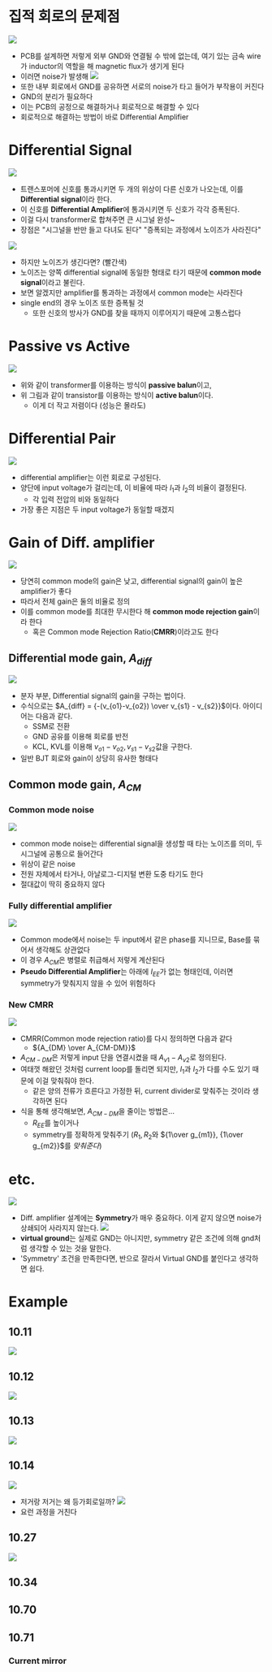 # 집적 회로의 문제점
![](https://i.imgur.com/AEtinLD.png)

- PCB를 설계하면 저렇게 외부 GND와 연결될 수 밖에 없는데, 여기 있는 금속 wire가 inductor의 역할을 해 magnetic flux가 생기게 된다
- 이러면 noise가 발생해
![](https://i.imgur.com/UinTEP0.png)
- 또한 내부 회로에서 GND를 공유하면 서로의 noise가 타고 들어가 부작용이 커진다
- GND의 분리가 필요하다
- 이는 PCB의 공정으로 해결하거나 회로적으로 해결할 수 있다
- 회로적으로 해결하는 방법이 바로 Differential Amplifier
# Differential Signal

![](https://i.imgur.com/iDYUfxJ.png)
- 트랜스포머에 신호를 통과시키면 두 개의 위상이 다른 신호가 나오는데, 이를 **Differential signal**이라 한다. 
- 이 신호를 **Differential Amplifier**에 통과시키면 두 신호가 각각 증폭된다.
- 이걸 다시 transformer로 합쳐주면 큰 시그널 완성~
- 장점은 "시그널을 반만 들고 다녀도 된다" "증폭되는 과정에서 노이즈가 사라진다"

![](https://i.imgur.com/TGemteV.png)
- 하지만 노이즈가 생긴다면? (빨간색)
- 노이즈는 양쪽 differential signal에 동일한 형태로 타기 때문에 **common mode signal**이라고 불린다.
- 보면 알겠지만 amplifier를 통과하는 과정에서 common mode는 사라진다
- single end의 경우 노이즈 또한 증폭될 것
	- 또한 신호의 방사가 GND를 찾을 때까지 이루어지기 때문에 고통스럽다
# Passive vs Active
![](https://i.imgur.com/2wmzfEK.png)
- 위와 같이 transformer를 이용하는 방식이 **passive balun**이고,
- 위 그림과 같이 transistor를 이용하는 방식이 **active balun**이다.
	- 이게 더 작고 저렴이다 (성능은 몰라도)
# Differential Pair
![](https://i.imgur.com/le4Gqwz.png)
- differential amplifier는 이런 회로로 구성된다.
- 양단에 input voltage가 걸리는데, 이 비율에 따라 $I_{1}$과 $I_{2}$의 비율이 결정된다.
	- 각 입력 전압의 비와 동일하다
- 가장 좋은 지점은 두 input voltage가 동일할 때겠지
# Gain of Diff. amplifier
![](https://i.imgur.com/7g5pNEZ.png)
- 당연히 common mode의 gain은 낮고, differential signal의 gain이 높은 amplifier가 좋다
- 따라서 전체 gain은 둘의 비율로 정의
- 이를 common mode를 최대한 무시한다 해 **common mode rejection gain**이라 한다
	- 혹은 Common mode Rejection Ratio(**CMRR**)이라고도 한다
## Differential mode gain, $A_{diff}$
![](https://i.imgur.com/E4Z6LFo.png)
- 분자 부분, Differential signal의 gain을 구하는 법이다. 
- 수식으로는 $A_{diff} = {-(v_{o1}-v_{o2}) \over v_{s1} - v_{s2}}$이다. 아이디어는 다음과 같다.
	- SSM로 전환 
	- GND 공유를 이용해 회로를 반전 
	- KCL, KVL를 이용해 $v_{o1}-v_{o2}, v_{s1}- v_{s2}$값을 구한다.
- 일반 BJT 회로와 gain이 상당히 유사한 형태다
## Common mode gain, $A_{CM}$
### Common mode noise
![](https://i.imgur.com/3DgfHKC.png)
- common mode noise는 differential signal을 생성할 때 타는 노이즈를 의미, 두 시그널에 공통으로 들어간다
- 위상이 같은 noise
- 전원 자체에서 타거나, 아날로그-디지털 변환 도중 타기도 한다
- 절대값이 딱히 중요하지 않다
### Fully differential amplifier
![](https://i.imgur.com/57YCG6E.png)
- Common mode에서 noise는 두 input에서 같은 phase를 지니므로, Base를 묶어서 생각해도 상관없다
- 이 경우 $A_{CM}$은 병렬로 취급해서 저렇게 계산된다
- **Pseudo Differential Amplifier**는 아래에 $I_{EE}$가 없는 형태인데, 이러면 symmetry가 맞춰지지 않을 수 있어 위험하다
### New CMRR
![](https://i.imgur.com/KFVvyua.png)
- CMRR(Common mode rejection ratio)를 다시 정의하면 다음과 같다
	- ${A_{DM} \over A_{CM-DM}}$
- $A_{CM-DM}$은 저렇게 input 단을 연결시켰을 때 $A_{v1}-A_{v2}$로 정의된다.
- 여태껏 해왔던 것처럼 current loop를 돌리면 되지만, $I_{1}$과 $I_{2}$가 다를 수도 있기 때문에 이걸 맞춰줘야 한다.
	- 같은 양의 전류가 흐른다고 가정한 뒤, current divider로 맞춰주는 것이라 생각하면 된다
- 식을 통해 생각해보면, $A_{CM-DM}$을 줄이는 방법은...
	- $R_{EE}$를 높이거나
	- symmetry를 정확하게 맞춰주기 ($R_{1},R_{2}$와 ${1\over g_{m1}}, {1\over g_{m2}}$를 $맞춰준다$)
# etc.
![](https://i.imgur.com/N4y9X5o.png)
- Diff. amplifier 설계에는 **Symmetry**가 매우 중요하다. 이게 같지 않으면 noise가 상쇄되어 사라지지 않는다. 
![](https://i.imgur.com/6zIdXIl.png)
 - **virtual ground**는 실제로 GND는 아니지만, symmetry 같은 조건에 의해 gnd처럼 생각할 수 있는 것을 말한다. 
 - 'Symmetry' 조건을 만족한다면, 반으로 잘라서 Virtual GND를 붙인다고 생각하면 쉽다.
# Example
## 10.11

![](https://i.imgur.com/MfeiC66.png)
## 10.12

![](https://i.imgur.com/nBzzKk8.png)
## 10.13

![](https://i.imgur.com/iyEMVDH.png)
## 10.14

![](https://i.imgur.com/a7SxHL6.png)
- 저거랑 저거는 왜 등가회로일까?
![](https://i.imgur.com/lNw00al.png)
- 요런 과정을 거친다
## 10.27

![](https://i.imgur.com/B5Qk4tn.png)

## 10.34
## 10.70
## 10.71
### Current mirror
